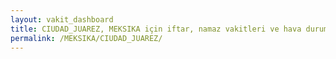 ```yaml
---
layout: vakit_dashboard
title: CIUDAD_JUAREZ, MEKSIKA için iftar, namaz vakitleri ve hava durumu - ilçe/eyalet seç
permalink: /MEKSIKA/CIUDAD_JUAREZ/
---
```


<script type="text/javascript">
  var GLOBAL_COUNTRY = 'MEKSIKA';
  var GLOBAL_CITY = 'CIUDAD_JUAREZ';
  var GLOBAL_STATE = '';
  var lat = 72;
  var lon = 21;
</script>
